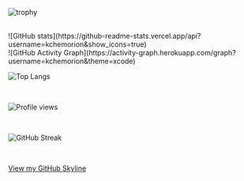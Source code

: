 
![trophy](https://github-profile-trophy.vercel.app/?username=kchemorion)

<br>
![GitHub stats](https://github-readme-stats.vercel.app/api?username=kchemorion&show_icons=true)

<br>
![GitHub Activity Graph](https://activity-graph.herokuapp.com/graph?username=kchemorion&theme=xcode)

<br>

![Top Langs](https://github-readme-stats.vercel.app/api/top-langs/?username=kchemorion&layout=compact)

<br>

![Profile views](https://gpvc.arturio.dev/kchemorion)

<br>

![GitHub Streak](https://github-readme-streak-stats.herokuapp.com/?user=kchemorion)

<br>

[View my GitHub Skyline](https://skyline.github.com/kchemorion/2024)

<br>

